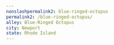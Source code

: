 ```yaml
---
﻿nonslashpermalink2: blue-ringed-octopus
permalink2: /blue-ringed-octopus/
alley: Blue-Ringed Octopus
city: Newport
state: Rhode Island
---
```

